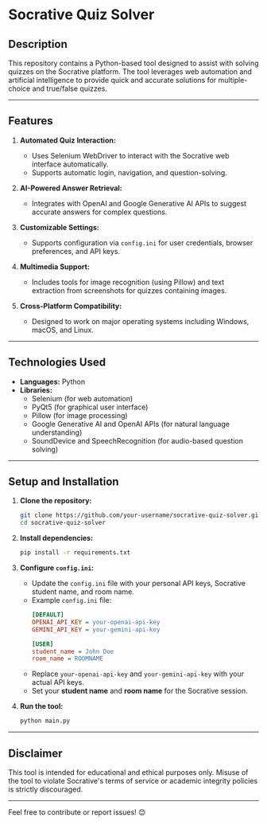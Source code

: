 # Socrative Quiz Solver

## Description
This repository contains a Python-based tool designed to assist with solving quizzes on the Socrative platform. The tool leverages web automation and artificial intelligence to provide quick and accurate solutions for multiple-choice and true/false quizzes.

---

## Features

1. **Automated Quiz Interaction:**
   - Uses Selenium WebDriver to interact with the Socrative web interface automatically.
   - Supports automatic login, navigation, and question-solving.

2. **AI-Powered Answer Retrieval:**
   - Integrates with OpenAI and Google Generative AI APIs to suggest accurate answers for complex questions.

3. **Customizable Settings:**
   - Supports configuration via `config.ini` for user credentials, browser preferences, and API keys.

4. **Multimedia Support:**
   - Includes tools for image recognition (using Pillow) and text extraction from screenshots for quizzes containing images.

5. **Cross-Platform Compatibility:**
   - Designed to work on major operating systems including Windows, macOS, and Linux.

---

## Technologies Used

- **Languages:** Python
- **Libraries:**
  - Selenium (for web automation)
  - PyQt5 (for graphical user interface)
  - Pillow (for image processing)
  - Google Generative AI and OpenAI APIs (for natural language understanding)
  - SoundDevice and SpeechRecognition (for audio-based question solving)

---

## Setup and Installation

1. **Clone the repository:**
   ```bash
   git clone https://github.com/your-username/socrative-quiz-solver.git
   cd socrative-quiz-solver
   ```

2. **Install dependencies:**
   ```bash
   pip install -r requirements.txt
   ```

3. **Configure `config.ini`:**
   - Update the `config.ini` file with your personal API keys, Socrative student name, and room name.
   - Example `config.ini` file:
     ```ini
     [DEFAULT]
     OPENAI_API_KEY = your-openai-api-key
     GEMINI_API_KEY = your-gemini-api-key

     [USER]
     student_name = John Doe
     room_name = ROOMNAME
     ```
   - Replace `your-openai-api-key` and `your-gemini-api-key` with your actual API keys.
   - Set your **student name** and **room name** for the Socrative session.

4. **Run the tool:**
   ```bash
   python main.py
   ```

---

## Disclaimer
This tool is intended for educational and ethical purposes only. Misuse of the tool to violate Socrative's terms of service or academic integrity policies is strictly discouraged.

---

Feel free to contribute or report issues! 😊
